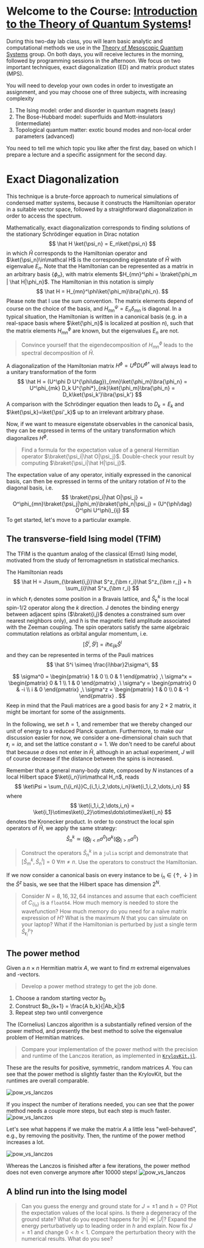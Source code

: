 # Welcome to the Course: [Introduction to the Theory of Quantum Systems](https://wwwfr.uni.lu/recherche/fstm/dphyms/research/theory_of_mesoscopic_quantum_systems)!

During this two-day lab class, you will learn basic analytic and computational methods we use in the [Theory of Mesoscopic Quantum Systems](https://wwwfr.uni.lu/recherche/fstm/dphyms/research/theory_of_mesoscopic_quantum_systems) group.
On both days, you will receive lectures in the morning, followed by programming sessions in the afternoon.
We focus on two important techniques, exact diagonalization (ED) and matrix product states (MPS).

You will need to develop your own codes in order to investigate an assignment, and you may choose one of three subjects, with increasing complexity
1. The Ising model: order and disorder in quantum magnets (easy)
2. The Bose-Hubbard model: superfluids and Mott-insulators (intermediate)
3. Topological quantum matter: exotic bound modes and non-local order parameters (advanced)

You need to tell me which topic you like after the first day, based on which I prepare a lecture and a specific assignment for the second day.

# Exact Diagonalization
This technique is a brute-force approach to numerical simulations of condensed matter systems, because it constructs the Hamiltonian operator in a suitable vector space, followed by a straightforward diagonalization in order to access the spectrum.

Mathematically, exact diagonalization corresponds to finding solutions of the stationary Schrödinger equation in Dirac notation
$$
\hat H \ket{\psi_n} = E_n\ket{\psi_n}
$$
in which $\hat H$ corresponds to the Hamiltonian operator and $\ket{\psi_n}\in\mathcal H$ is the corresponding eigenstate of $\hat H$ with eigenvalue $E_n$.
Note that the Hamiltonian can be represented as a matrix in an arbitrary basis $\{\phi_n\}$, with matrix elements $H_{mn}^\phi = \braket{\phi_m | \hat H|\phi_n}$.
The Hamiltonian in this notation is simply 
$$
\hat H = H_{mn}^\phi\ket{\phi_m}\bra{\phi_n}.
$$
Please note that I use the sum convention.
The matrix elements depend of course on the choice of the basis, and $H_{mn}^\psi = E_n\delta_{mn}$ is diagonal.
In a typical situation, the Hamiltonian is written in a canonical basis (e.g. in a real-space basis where $\ket{\phi_n}$ is localized at position $n$), such that the matrix elements $H_{mn}^\phi$ are known, but the eigenvalues $E_n$ are not.

> Convince yourself that the eigendecomposition of $H^\phi_{mn}$ leads to the spectral decomposition of $\hat H$.

A diagonalization of the Hamiltonian matrix $H^\phi = U^\phi D U^{\phi\dag}$ will always lead to a unitary transformation of the form
$$
\hat H = (U^\phi D U^{\phi\dag})_{mn}\ket{\phi_m}\bra{\phi_n}
= U^\phi_{mk} D_k U^{\phi*}_{nk}\ket{\phi_m}\bra{\phi_n}
= D_k\ket{\psi_k'}\bra{\psi_k'}
$$
A comparison with the Schrödinger equation then leads to $D_k=E_k$ and $\ket{\psi_k}=\ket{\psi'_k}$ up to an irrelevant arbitrary phase.

Now, if we want to measure eigenstate observables in the canonical basis, they can be expressed in terms of the unitary transformation which diagonalizes $H^\phi$.

> Find a formula for the expectation value of a general Hermitian operator $\braket{\psi_i|\hat O|\psi_j}$. Double-check your result by computing $\braket{\psi_i|\hat H|\psi_j}$.

The expectation value of any operator, initially expressed in the canonical basis, can then be expressed in terms of the unitary rotation of $H$ to the diagonal basis, i.e.
$$
\braket{\psi_i|\hat O|\psi_j} = O^\phi_{mn}\braket{\psi_j|\phi_m}\braket{\phi_n|\psi_j} = (U^{\phi\dag} O^\phi U^\phi)_{ij}
$$
To get started, let's move to a particular example.

## The transverse-field Ising model (TFIM)
The TFIM is the quantum analog of the classical (Ernst) Ising model, motivated from the study of ferromagnetism in statistical mechanics.

The Hamiltonian reads
$$
\hat H = J\sum_{\braket{i,j}}\hat S^z_{\bm r_i}\hat S^z_{\bm r_j} + h \sum_{i}\hat S^x_{\bm r_i}
$$
in which $\bm r_i$ denotes some position in a Bravais lattice, and $\hat S^k_{\bm r_i}$ is the local spin-1/2 operator along the $k$ direction.
J denotes the binding energy between adjacent spins ($\braket{i,j}$ denotes a constrained sum over nearest neighbors only), and $h$ is the magnetic field amplitude associated with the Zeeman coupling.
The spin operators satisfy the same algebraic commutation relations as orbital angular momentum, i.e.
$$
[\hat S^i,\hat S^j] = i\hbar\varepsilon_{ijk}\hat S^l
$$
and they can be represented in terms of the Pauli matrices
$$
\hat S^i \simeq \frac{i\hbar}2\sigma^i,
$$

$$
\sigma^0 =
\begin{pmatrix}
       1 & 0 \\
       0 & 1
\end{pmatrix}
,\
\sigma^x =
\begin{pmatrix}
       0 & 1 \\
       1 & 0
\end{pmatrix}
,\
\sigma^y =
\begin{pmatrix}
       0 & -i \\
       i & 0
\end{pmatrix}
,\
\sigma^z =
\begin{pmatrix}
       1 & 0 \\
       0 & -1
\end{pmatrix}
.
$$
Keep in mind that the Pauli matrices are a good basis for any $2\times2$ matrix, it might be imortant for some of the assignments.

In the following, we set $\hbar=1$, and remember that we thereby changed our unit of energy to a reduced Planck quantum.
Furthermore, to make our discussion easier for now, we consider a one-dimensional chain such that $\bm r_i = ia$, and set the lattice constant $a=1$.
We don't need to be careful about that because $a$ does not enter in $\hat H$, although in an actual experiment, $J$ will of course decrease if the distance between the spins is increased.

Remember that a general many-body state, composed by $N$ instances of a local Hilbert space $\ket{i_n}\in\mathcal H_n$, reads
$$
\ket\Psi = \sum_{\{i_n\}}C_{i_1,i_2,\dots,i_n}\ket{i_1,i_2,\dots,i_n}
$$
where
$$
\ket{i_1,i_2,\dots,i_n} = \ket{i_1}\otimes\ket{i_2}\otimes\dots\otimes\ket{i_n}
$$
denotes the Kronecker product.
In order to construct the local spin operators of $\hat H$, we apply the same strategy:
$$
\hat S^k_n \simeq \left(\bigotimes_{j<n}\sigma^0\right)\sigma^k\left(\bigotimes_{j>n}\sigma^0\right)
$$

> Construct the operators $\hat S^k_{n}$ in a `julia` script and demonstrate that $[\hat S^k_{m}, \hat S^l_{n}]=0\ \forall m\neq n$.
> Use the operators to construct the Hamiltonian.

If we now consider a canonical basis on every instance to be $i_n\in\{\uparrow,\downarrow\}$ in the $\hat S^z$ basis, we see that the Hilbert space has dimension $2^N$.

> Consider $N=8,16,32,64$ instances and assume that each coefficient of $C_{\{i_n\}}$ is a `float64`. How much memory is needed to store the wavefunction? How much memory do you need for a naïve matrix expression of $H$? What is the maximum $N$ that you can simulate on your laptop? What if the Hamiltonian is perturbed by just a single term $\hat S^y_{\bm r_i}$?

## The power method
Given a $n\times n$ Hermitian matrix $A$, we want to find $m$ extremal eigenvalues and -vectors.
> Develop a power method strategy to get the job done.

1. Choose a random starting vector $b_0$
2. Construct $b_{k+1} = \frac{A b_k}{|Ab_k|}$
3. Repeat step two until convergence

The (Cornelius) Lanczos algorithm is a substantially refined version of the power method, and presently the best method to solve the eigenvalue problem of Hermitian matrices.
> Compare your implementation of the power method with the precision and runtime of the Lanczos iteration, as implemented in [`KrylovKit.jl`](https://github.com/Jutho/KrylovKit.jl).

These are the results for positive, symmetric, random matrices $A$. You can see that the power method is slightly faster than the KrylovKit, but the runtimes are overall comparable.

![pow_vs_lanczos](rand_pow_vs_lanczos_time.png)

If you inspect the number of iterations needed, you can see that the power method needs a couple more steps, but each step is much faster.
![pow_vs_lanczos](rand_pow_vs_lanczos_iter.png)

Let's see what happens if we make the matrix $A$ a little less "well-behaved", e.g., by removing the positivity. Then, the runtime of the power method increases a lot.

![pow_vs_lanczos](randn_pow_vs_lanczos_time.png)

Whereas the Lanczos is finished after a few iterations, the power method does not even converge anymore after 10000 steps!
![pow_vs_lanczos](randn_pow_vs_lanczos_iter.png)

## A blind run into the Ising model
> Can you guess the energy and ground state for $J=\pm1$ and $h=0$? Plot the expectation values of the local spins. Is there a degeneracy of the ground state? What do you expect happens for $|h|\ll |J|$? Expand the energy perturbatively up to leading order in $h$ and explain. Now fix $J=\pm1$ and change $0<h<1$. Compare the perturbation theory with the numerical results. What do you see?
